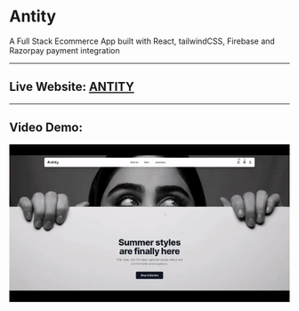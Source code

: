# Antity

A Full Stack Ecommerce App built with React, tailwindCSS, Firebase and Razorpay payment integration

---

## Live Website: [ANTITY](https://antity-react.vercel.app/)

---

## Video Demo:

![](https://raw.githubusercontent.com/saurabhan/Antity-React/main/video/antity-promo.gif)

